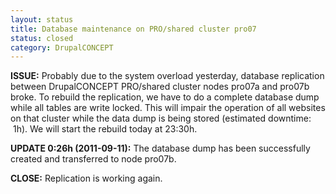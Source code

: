 ```yaml
---
layout: status
title: Database maintenance on PRO/shared cluster pro07
status: closed
category: DrupalCONCEPT
---
```

<p><strong>ISSUE:</strong>&nbsp;Probably due to the system overload yesterday, database replication between DrupalCONCEPT PRO/shared cluster nodes pro07a and pro07b broke. To rebuild the replication, we have to do a complete database dump while all tables are write locked. This will impair the operation of all websites on that cluster while the data dump is being stored (estimated downtime: &nbsp;1h). We will start the rebuild today at 23:30h.</p>
<p><strong>UPDATE 0:26h (2011-09-11):</strong> The database dump has been successfully created and transferred to node pro07b.</p>
<p><strong>CLOSE:</strong> Replication is working again.</p>